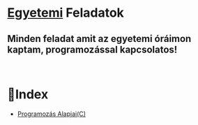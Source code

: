 # [Egyetemi](https://mik.uni-pannon.hu/felveteli/kepzesek/programtervezo-informatikus-bsc) Feladatok


## Minden feladat amit az egyetemi óráimon kaptam, programozással kapcsolatos!
<br>

# 🚦Index
- [Programozás Alapjai(C)](https://github.com/tcgmilan/Egyetemi-Feladatok/tree/main/Programoz%C3%A1s%20Alapjai(C)])